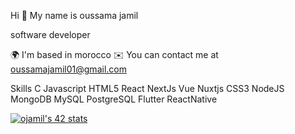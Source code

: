 Hi 👋 My name is oussama jamil

software developer



🌍  I'm based in morocco
✉️  You can contact me at oussamajamil01@gmail.com


Skills
C Javascript  HTML5 React NextJs Vue Nuxtjs CSS3 NodeJS MongoDB MySQL PostgreSQL Flutter ReactNative



[![ojamil's 42 stats](https://badge.mediaplus.ma/greenbinary/ojamil)](https://github.com/oakoudad/badge42)
